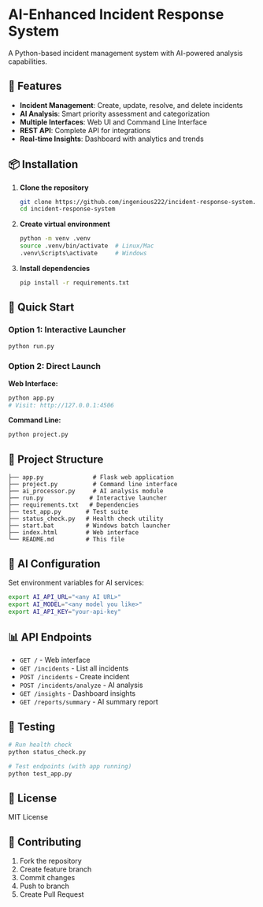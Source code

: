# AI-Enhanced Incident Response System

A Python-based incident management system with AI-powered analysis capabilities.

## 🚀 Features

- **Incident Management**: Create, update, resolve, and delete incidents
- **AI Analysis**: Smart priority assessment and categorization
- **Multiple Interfaces**: Web UI and Command Line Interface
- **REST API**: Complete API for integrations
- **Real-time Insights**: Dashboard with analytics and trends

## 📦 Installation

1. **Clone the repository**
   ```bash
   git clone https://github.com/ingenious222/incident-response-system.git
   cd incident-response-system
   ```

2. **Create virtual environment**
   ```bash
   python -m venv .venv
   source .venv/bin/activate  # Linux/Mac
   .venv\Scripts\activate     # Windows
   ```

3. **Install dependencies**
   ```bash
   pip install -r requirements.txt
   ```

## 🏃 Quick Start

### Option 1: Interactive Launcher
```bash
python run.py
```

### Option 2: Direct Launch
**Web Interface:**
```bash
python app.py
# Visit: http://127.0.0.1:4506
```

**Command Line:**
```bash
python project.py
```

## 📁 Project Structure

```
├── app.py              # Flask web application
├── project.py          # Command line interface  
├── ai_processor.py     # AI analysis module
├── run.py             # Interactive launcher
├── requirements.txt   # Dependencies
├── test_app.py       # Test suite
├── status_check.py   # Health check utility
├── start.bat         # Windows batch launcher
├── index.html        # Web interface
└── README.md         # This file
```

## 🤖 AI Configuration

Set environment variables for AI services:

```bash
export AI_API_URL="<any AI URL>"
export AI_MODEL="<any model you like>" 
export AI_API_KEY="your-api-key"
```

## 📊 API Endpoints

- `GET /` - Web interface
- `GET /incidents` - List all incidents
- `POST /incidents` - Create incident
- `POST /incidents/analyze` - AI analysis
- `GET /insights` - Dashboard insights
- `GET /reports/summary` - AI summary report

## 🧪 Testing

```bash
# Run health check
python status_check.py

# Test endpoints (with app running)
python test_app.py
```

## 📄 License

MIT License

## 🤝 Contributing

1. Fork the repository
2. Create feature branch
3. Commit changes
4. Push to branch
5. Create Pull Request
